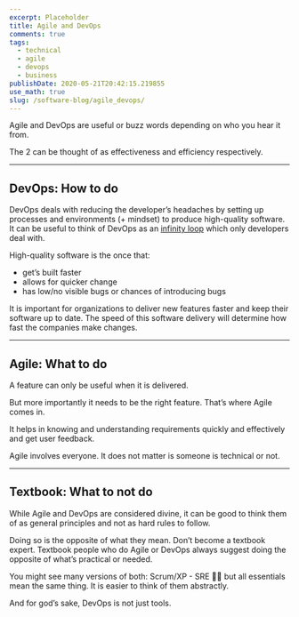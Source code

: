 ```yaml
---
excerpt: Placeholder
title: Agile and DevOps
comments: true
tags:
  - technical
  - agile
  - devops
  - business
publishDate: 2020-05-21T20:42:15.219855
use_math: true
slug: /software-blog/agile_devops/
---
```


Agile and DevOps are useful or buzz words depending on who you hear it from.

The 2 can be thought of as effectiveness and efficiency respectively.

---

## **DevOps**: How to do

DevOps deals with reducing the developer’s headaches by setting up processes and environments (+ mindset) to produce high-quality software. It can be useful to think of DevOps as an [infinity loop](https://www.instana.com/media/ci-cd-loop-1024x456.png) which only developers deal with.

High-quality software is the once that:

- get’s built faster
- allows for quicker change
- has low/no visible bugs or chances of introducing bugs

It is important for organizations to deliver new features faster and keep their software up to date. The speed of this software delivery will determine how fast the companies make changes.

---

## **Agile**: What to do

A feature can only be useful when it is delivered.

But more importantly it needs to be the right feature. That’s where Agile comes in.

It helps in knowing and understanding requirements quickly and effectively and get user feedback.

Agile involves everyone. It does not matter is someone is technical or not.

---

## **Textbook**: What to not do

While Agile and DevOps are considered divine, it can be good to think them of as general principles and not as hard rules to follow.

Doing so is the opposite of what they mean. Don’t become a textbook expert. Textbook people who do Agile or DevOps always suggest doing the opposite of what’s practical or needed.

You might see many versions of both: Scrum/XP - SRE 🤘🏼 but all essentials mean the same thing. It is easier to think of them abstractly.

And for god’s sake, DevOps is not just tools.
